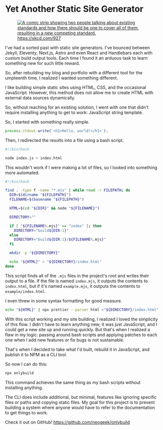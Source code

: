# Yet Another Static Site Generator

<div class="images">
  <figure>
    <a href="https://xkcd.com/927"><img src="https://imgs.xkcd.com/comics/standards.png" alt="A comic strip showing two people talking about existing standards and how there should be one to cover all of them, resulting in a new competing standard." /></a>
    <figcaption><a href="https://xkcd.com/927">https://xkcd.com/927</a></figcaption>
  </figure>
</div>

I've had a sorted past with static site generators. I've bounced between Jekyll, Eleventy, Next.js, Astro and even React and Handlebars each with custom build output tools. Each time I found it an arduous task to learn something new for such little reward.

So, after rebuilding my blog and portfolio with a different tool for the umpteenth time, I realized I wanted something different.

I like building simple static sites using HTML, CSS, and the occasional JavaScript. However, this method does not allow me to create HTML with external data sources dynamically.

So, without reaching for an existing solution, I went with one that didn't require installing anything to get to work: JavaScript string template.

So, I started with something really simple.

```javascript
process.stdout.write(`<h1>Hello, world!</h1>`);
```

Then, I redirected the results into a file using a bash script.

```bash
#!/bin/bash

node index.js > index.html
```

This wouldn't work if I were making a lot of files, so I looked into something more automated.

```bash
#!/bin/bash

find . -type f -name "*.mjs" | while read -r FILEPATH; do
  DIR=$(dirname "${FILEPATH}")
  FILENAME=$(basename "${FILEPATH}")

  HTML=$(cd "${DIR}" && node "${FILENAME}")

  DIRECTORY=""

  if [ "${FILENAME%.mjs}" == "index" ]; then
    DIRECTORY="build${DIR:1}"
  else
    DIRECTORY="build${DIR:1}/${FILENAME%.mjs}"
  fi

  mkdir -p "${DIRECTORY}"

  echo "${HTML}" > "${DIRECTORY}/index.html"
done
```

This script finds all of the `.mjs` files in the project's root and writes their output to a file. If the file is named `index.mjs`, it outputs the contents to `index.html`, but if it's named `example.mjs`, it outputs the contents to `example/index.html`.

I even threw in some syntax formatting for good measure.

```bash
echo "${HTML}" | npx prettier --parser html >"${DIRECTORY}/index.html"
```

With this script working and my site building, I realized I loved the simplicity of this flow. I didn't have to learn anything new; it was just JavaScript, and I could get a new site up and running quickly. But that's when I realized a flaw in my logic: passing around bash scripts and applying patches to each one when I add new features or fix bugs is not sustainable.

That's when I decided to take what I'd built, rebuild it in JavaScript, and publish it to NPM as a CLI tool.

So now I can do this:

```bash
npx onlybuild
```

This command achieves the same thing as my bash scripts without installing anything.

The CLI does include additional, but minimal, features like ignoring specific files or paths and copying static files. My goal for this project is to prevent building a system where anyone would have to refer to the documentation to get things to work.

Check it out on GitHub! <https://github.com/neogeek/onlybuild>
